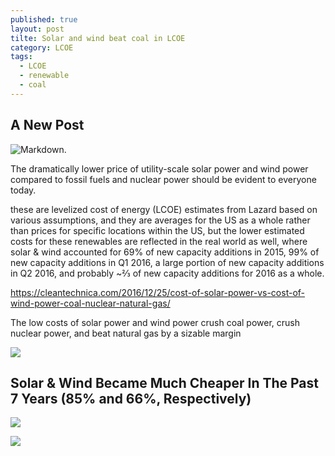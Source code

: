 ```yaml
---
published: true
layout: post
tilte: Solar and wind beat coal in LCOE
category: LCOE
tags:
  - LCOE
  - renewable
  - coal
---
```

## A New Post



![Markdown](https://c1cleantechnicacom-wpengine.netdna-ssl.com/files/2016/12/low-solar-energy-costs-wind-energy-costs-LCOE-Lazard-copy.png). 



The dramatically lower price of utility-scale solar power and wind power compared to fossil fuels and nuclear power should be evident to everyone today. 

these are levelized cost of energy (LCOE) estimates from Lazard based on various assumptions, and they are averages for the US as a whole rather than prices for specific locations within the US, but the lower estimated costs for these renewables are reflected in the real world as well, where solar & wind accounted for 69% of new capacity additions in 2015, 99% of new capacity additions in Q1 2016, a large portion of new capacity additions in Q2 2016, and probably ~⅔ of new capacity additions for 2016 as a whole.

https://cleantechnica.com/2016/12/25/cost-of-solar-power-vs-cost-of-wind-power-coal-nuclear-natural-gas/

The low costs of solar power and wind power crush coal power, crush nuclear power, and beat natural gas by a sizable margin

![](https://c1cleantechnicacom-wpengine.netdna-ssl.com/files/2016/12/Lazard-LCOE-solar-power-costs-wind-power-costs.png)

## Solar & Wind Became Much Cheaper In The Past 7 Years (85% and 66%, Respectively)


![](https://c1cleantechnicacom-wpengine.netdna-ssl.com/files/2016/12/low-costs-solar-wind-drop.png)









![](https://c1cleantechnicacom-wpengine.netdna-ssl.com/files/2016/05/Low-Solar-Prices-May-1-2016.png)




